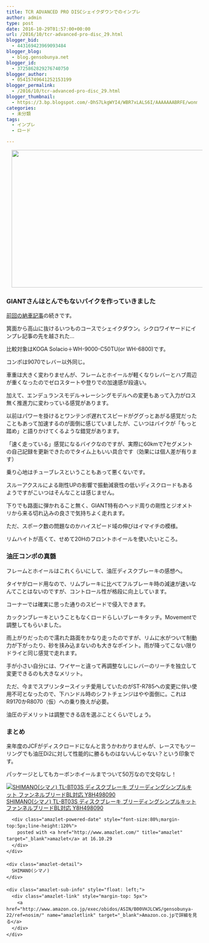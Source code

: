 ```yaml
---
title: TCR ADVANCED PRO DISCシェイクダウンでのインプレ
author: admin
type: post
date: 2016-10-29T01:57:00+00:00
url: /2016/10/tcr-advanced-pro-disc_29.html
blogger_bid:
  - 443169423969093484
blogger_blog:
  - blog.gensobunya.net
blogger_id:
  - 3725862829276740750
blogger_author:
  - 05415749641252153199
blogger_permalink:
  - /2016/10/tcr-advanced-pro-disc_29.html
blogger_thumbnail:
  - https://3.bp.blogspot.com/-DhS7LkgWYI4/WBR7xLALS6I/AAAAAAABRFE/wonmj4q9YUwYF5l4IxVVEWBZEkR0_MxzACLcB/s640/DSC_0322.jpg
categories:
  - 未分類
tags:
  - インプレ
  - ロード

---
```

<div class="separator" style="clear: both; text-align: center;">
  <a href="https://3.bp.blogspot.com/-DhS7LkgWYI4/WBR7xLALS6I/AAAAAAABRFE/wonmj4q9YUwYF5l4IxVVEWBZEkR0_MxzACLcB/s1600/DSC_0322.jpg" imageanchor="1" style="margin-left: 1em; margin-right: 1em;"><img border="0" height="362" src="https://blog.gensobunya.net/wp-content/uploads/2016/10/DSC_0322.jpg" width="640" /></a>
</div>

### GIANTさんはとんでもないバイクを作っていきました

<a href="https://blog.gensobunya.net/2016/10/tcr-advanced-pro-disc.html" target="_blank">前回の納車記事</a>の続きです。
  
箕面から高山に抜けるいつものコースでシェイクダウン。シクロワイヤードにインプレ記事の先を越された…

比較対象はKOGA Solacio＋WH-9000-C50TU(or WH-6800)です。
  
コンポは9070でレバー以外同じ。

車重は大きく変わりませんが、フレームとホイールが軽くなりレバーとハブ周辺が重くなったのでゼロスタートや登りでの加速感が段違い。
  
加えて、エンデュランスモデル→レーシングモデルへの変更もあって入力がロス無く推進力に変わっている感覚があります。

以前はパワーを掛けるとワンテンポ遅れてスピードがググっとあがる感覚だったこともあって加速するのが面倒に感じていましたが、こいつはバイクが「もっと踏め」と語りかけてくるような錯覚があります。
  
「速く走っている」感覚になるバイクなのですが、実際に60kmで7セグメントの自己記録を更新できたのでタイム上もいい具合です（効果には個人差が有ります）

乗り心地はチューブレスということもあって悪くないです。
  
スルーアクスルによる剛性UPの影響で振動減衰性の低いディスクロードもあるようですがこいつはそんなことは感じません。
  
下りでも路面に弾かれること無く、GIANT特有のヘッド周りの剛性とジオメトリから来る切れ込みの良さで気持ちよく走れます。

ただ、スポーク数の問題なのかハイスピード域の伸びはイマイチの模様。
  
リムハイトが高くて、せめて20Hのフロントホイールを使いたいところ。

### 油圧コンポの真髄

フレームとホイールはこれくらいにして、油圧ディスクブレーキの感想へ。
  
タイヤがロード用なので、リムブレーキに比べてフルブレーキ時の減速が速いなんてことはないのですが、コントロール性が格段に向上しています。

コーナーでは確実に思った通りのスピードで侵入できます。
  
カックンブレーキということもなくロードらしいブレーキタッチ。Movementで調整してもらいました。

雨上がりだったので濡れた路面をかなり走ったのですが、リムに水がついて制動力が下がったり、砂を挟み込まないのも大きなポイント。雨が降ってこない限りドライと同じ感覚で走れます。

手が小さい自分には、ワイヤーと違って再調整なしにレバーのリーチを独立して変更できるのも大きなメリット。
  
ただ、今までスプリンタースイッチ愛用していたのがST-R785への変更に伴い使用不可となったので、下ハンドル時のシフトチェンジはやや面倒に。これはR9170かR8070（仮）への乗り換えが必要。

油圧のデメリットは調整できる店を選ぶことくらいでしょう。

### まとめ

来年度のJCFがディスクロードになんと言うかわかりませんが、レースでもツーリングでも油圧Di2に対して性能的に勝るものはないんじゃない？という印象です。
  
パッケージとしてもカーボンホイールまでついて50万なので文句なし！



<div class="amazlet-box" style="margin-bottom:0px;">
  <div class="amazlet-image" style="float:left;margin:0px 12px 1px 0px;">
    <a href="http://www.amazon.co.jp/exec/obidos/ASIN/B00VHJLCWS/gensobunya-22/ref=nosim/" name="amazletlink" target="_blank"><img src="https://images-fe.ssl-images-amazon.com/images/I/317nCmAMMML._SL160_.jpg" alt="SHIMANO(シマノ) TL-BT03S ディスクブレーキ ブリーディングシンプルキット ファンネルブリードBL対応 Y8H498090" style="border: none;" /></a>
  </div>
  
  <div class="amazlet-info" style="line-height:120%; margin-bottom: 10px">
    <div class="amazlet-name" style="margin-bottom:10px;line-height:120%">
      <a href="http://www.amazon.co.jp/exec/obidos/ASIN/B00VHJLCWS/gensobunya-22/ref=nosim/" name="amazletlink" target="_blank">SHIMANO(シマノ) TL-BT03S ディスクブレーキ ブリーディングシンプルキット ファンネルブリードBL対応 Y8H498090</a></p> 
      
      <div class="amazlet-powered-date" style="font-size:80%;margin-top:5px;line-height:120%">
        posted with <a href="http://www.amazlet.com/" title="amazlet" target="_blank">amazlet</a> at 16.10.29
      </div>
    </div>
    
    <div class="amazlet-detail">
      SHIMANO(シマノ)
    </div>
    
    <div class="amazlet-sub-info" style="float: left;">
      <div class="amazlet-link" style="margin-top: 5px">
        <a href="http://www.amazon.co.jp/exec/obidos/ASIN/B00VHJLCWS/gensobunya-22/ref=nosim/" name="amazletlink" target="_blank">Amazon.co.jpで詳細を見る</a>
      </div>
    </div>
  </div>
  
  <div class="amazlet-footer" style="clear: left">
  </div>
</div>